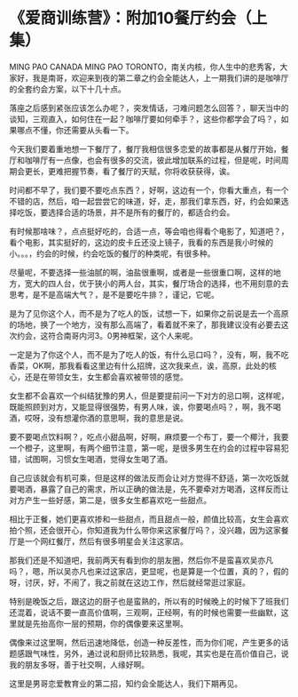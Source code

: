 # 《爱商训练营》：附加10餐厅约会（上集）

MING PAO CANADA MING PAO TORONTO，南关内核，你人生中的悲秀客，大家好，我是南哥，欢迎来到夜的第二章之约会全能达人，上一期我们讲的是咖啡厅的全套约会方案，以下十几十点。

落座之后感到紧张应该怎么办呢？，突发情话，刁难问题怎么回答？，聊天当中的谈知，三观直入，如何住在一起？咖啡厅要如何牵手？，这些你都学会了吗？，如果哪点不懂，你还需要从头看一下。

今天我们要着重地想一下餐厅了，餐厅我相信很多恋爱的故事都是从餐厅开始，餐厅和咖啡厅有一点像，也会有很多的交流，彼此增加联系的过程，但是呢，时间周期会更长，更难把握节奏，看了餐厅的天赋，你将收获获得，诶。

时间都不早了，我们要不要吃点东西？，好啊，这边有一个，你看大重点，有一个不错的店，然后，咱一起尝尝它的味道，好，走，那我们拿东西，好，约会如果选择吃饭，要选择合适的场景，并不是所有的餐厅的，都适合约会。

有时候那啥味？，点点挺好吃的，合适一点，等会咱也得看个电影了，知道吧？，看个电影，其实挺好的，这边的皮卡丘还没上镜子，我看的东西是我小时候的小。。。，约会的时候，约会吃饭的餐厅的种类呢，有很多种。

尽量呢，不要选择一些油腻的啊，油盐很重啊，或者是一些很重口啊，这样的地方，宽大的四人台，优于狭小的两人台，其实，餐厅场合的选择，也不用刻意的去思考，是不是高端大气？，是不是要吃牛排？，谨记，它呢。

是为了见你这个人，而不是为了吃人的饭，试想一下，如果你之前说是去一个高原的场地，换了一个地方，没有那么高端了，看着就不来了，那我建议没有必要去这次约会，这符合南哥内河3。0男神框架，这个人来呢。

一定是为了你这个人，而不是为了吃人的饭，有什么忌口吗？，没有，啊，我不吃香菜，OK啊，那我看看这里边有什么招牌，这次我来点，诶，高原，此处的核心，还是在带领女生，女生都会喜欢被带领的感觉。

女生都不会喜欢一个纠结犹豫的男人，但是要提前问一下对方的忌口啊，这样呢，既能照顾到对方，又能显得很强势，有男人味，诶，你要喝点吗？，啊，我不喝酒，哎呀，没有想灌你酒的意思啊，我的意思是说。

要不要喝点饮料啊？，吃点小甜品啊，好啊，麻烦要一个布丁，要一个椰汁，我要一个橙子，这里啊，有两个细节注意，第一呢，是很多男生在约会的过程中容易犯错，试图啊，习惯女生喝酒，觉得女生喝了酒。

自己应该就会有机可乘，但是这样的做法反而会让对方觉得不舒适，第一次吃饭就要喝酒，暴露了自己的需求，所以正确的做法是，先不要牵对方喝酒，这样反而让对方产生一些好感，第二是，很多女生都喜欢吃一些甜点。

相比于正餐，她们更喜欢掺和一些甜点，而且甜点一般，颜值比较高，女生会喜欢拍个照，还会很开心，你知道我为什么带你来这家餐厅吗？，没兴趣，因为这家餐厅是一个网红餐厅，然后有很多明星会关注这家店。

那我们还是不知道吧，我前两天有看到你的朋友圈，然后你不是蛮喜欢吴亦凡吗？，嗯，所以吴亦凡也来过这家店，更显呢，也是算是一个位置，真的？，假的呀，讨厌，好，不闹了，我之前就在这边工作，然后就经常逛过家庭。

特别是晚饭之后，跟这边的厨子也是蛮熟的，所以有的时候晚上的时候下了班我们还混着，说话不要一直高价值啊，三观啊，正经啊，有的时候也需要一些幽默，这里就是先抬高你一层的预期，你的偶像要来这里啊。

偶像来过这里啊，然后迅速地降低，创造一种反差性，而为你们呢，产生更多的话题感跟气味性，另外，通过说和厨师比较熟悉，我呢，其实也是在高价值自己，说我的朋友多呀，善于社交啊，人缘好啊。

这里是男哥恋爱教育业的第二招，知约会全能达人，我们下期再见。